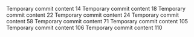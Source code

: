 Temporary commit content 14
Temporary commit content 18
Temporary commit content 22
Temporary commit content 24
Temporary commit content 58
Temporary commit content 71
Temporary commit content 105
Temporary commit content 106
Temporary commit content 110
